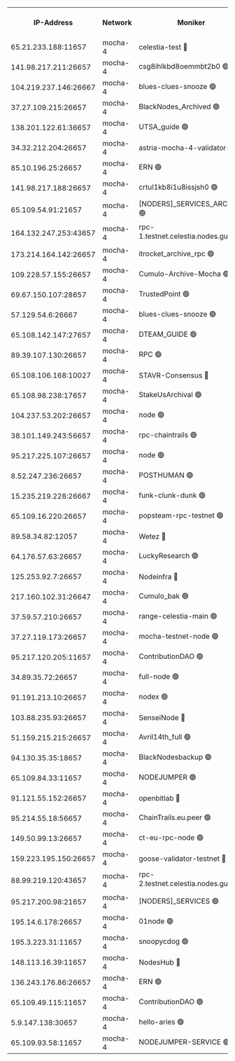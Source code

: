 


<table><tr><th>IP-Address</th><th>Network</th><th>Moniker</th><th>Latest Block Height</th><th>Earliest Block Height</th><th>Catching Up</th><th>Tx Index</th><th>Voting Power</th><th>Version</th><th>Scan Time</th></tr><tr><td>65.21.233.188:11657</td><td>mocha-4</td><td>celestia-test 🔴</td><td>3761375</td><td>0</td><td>False</td><td>on</td><td>1000010</td><td>3.2.0-mocha</td><td>2024-12-21T13:21:35.526784425UTC</td></tr><tr><td>141.98.217.211:26657</td><td>mocha-4</td><td>csg8ihlkbd8oemmbt2b0 🟢</td><td>3761347</td><td>1</td><td>False</td><td>on</td><td>0</td><td>3.1.1</td><td>2024-12-21T13:18:58.632316146UTC</td></tr><tr><td>104.219.237.146:26667</td><td>mocha-4</td><td>blues-clues-snooze 🟢</td><td>3761347</td><td>1</td><td>False</td><td>off</td><td>0</td><td>3.0.1-mocha</td><td>2024-12-21T13:18:59.425081250UTC</td></tr><tr><td>37.27.109.215:26657</td><td>mocha-4</td><td>BlackNodes_Archived 🟢</td><td>3761349</td><td>1</td><td>False</td><td>off</td><td>0</td><td>3.2.0</td><td>2024-12-21T13:19:08.111706576UTC</td></tr><tr><td>138.201.122.61:36657</td><td>mocha-4</td><td>UTSA_guide 🟢</td><td>3761349</td><td>1</td><td>False</td><td>on</td><td>0</td><td>3.2.0</td><td>2024-12-21T13:19:10.662080172UTC</td></tr><tr><td>34.32.212.204:26657</td><td>mocha-4</td><td>astria-mocha-4-validator-1 🔴</td><td>3761349</td><td>1</td><td>False</td><td>on</td><td>10509044</td><td>3.1.1</td><td>2024-12-21T13:19:11.085800488UTC</td></tr><tr><td>85.10.196.25:26657</td><td>mocha-4</td><td>ERN 🟢</td><td>3761351</td><td>1</td><td>False</td><td>on</td><td>0</td><td>3.2.0-mocha</td><td>2024-12-21T13:19:18.150373799UTC</td></tr><tr><td>141.98.217.188:26657</td><td>mocha-4</td><td>crtul1kb8i1u8issjsh0 🟢</td><td>3761353</td><td>1</td><td>False</td><td>on</td><td>0</td><td>3.1.1</td><td>2024-12-21T13:19:31.331610596UTC</td></tr><tr><td>65.109.54.91:21657</td><td>mocha-4</td><td>[NODERS]_SERVICES_ARCHIVE 🟢</td><td>3761357</td><td>1</td><td>False</td><td>on</td><td>0</td><td>3.2.0-mocha</td><td>2024-12-21T13:19:52.663997105UTC</td></tr><tr><td>164.132.247.253:43657</td><td>mocha-4</td><td>rpc-1.testnet.celestia.nodes.guru 🟢</td><td>3761360</td><td>1</td><td>False</td><td>on</td><td>0</td><td>3.0.2</td><td>2024-12-21T13:20:03.665443282UTC</td></tr><tr><td>173.214.164.142:26657</td><td>mocha-4</td><td>itrocket_archive_rpc 🟢</td><td>3761360</td><td>1</td><td>False</td><td>on</td><td>0</td><td>3.2.0-mocha</td><td>2024-12-21T13:20:07.075875604UTC</td></tr><tr><td>109.228.57.155:26657</td><td>mocha-4</td><td>Cumulo-Archive-Mocha 🟢</td><td>3761362</td><td>1</td><td>False</td><td>on</td><td>0</td><td>3.2.0-mocha</td><td>2024-12-21T13:20:18.134036426UTC</td></tr><tr><td>69.67.150.107:28657</td><td>mocha-4</td><td>TrustedPoint 🟢</td><td>3761363</td><td>1</td><td>False</td><td>on</td><td>0</td><td>3.2.0</td><td>2024-12-21T13:20:23.099071184UTC</td></tr><tr><td>57.129.54.6:26667</td><td>mocha-4</td><td>blues-clues-snooze 🟢</td><td>3761364</td><td>1</td><td>False</td><td>off</td><td>0</td><td>3.0.1-mocha</td><td>2024-12-21T13:20:28.109335141UTC</td></tr><tr><td>65.108.142.147:27657</td><td>mocha-4</td><td>DTEAM_GUIDE 🟢</td><td>3761373</td><td>1</td><td>False</td><td>on</td><td>0</td><td>3.2.0</td><td>2024-12-21T13:21:09.561377017UTC</td></tr><tr><td>89.39.107.130:26657</td><td>mocha-4</td><td>RPC 🟢</td><td>3761373</td><td>1</td><td>False</td><td>on</td><td>0</td><td>3.2.0-mocha</td><td>2024-12-21T13:21:09.911577881UTC</td></tr><tr><td>65.108.106.168:10027</td><td>mocha-4</td><td>STAVR-Consensus 🔴</td><td>3761377</td><td>1</td><td>False</td><td>on</td><td>102504</td><td>3.2.0-mocha</td><td>2024-12-21T13:21:30.458518087UTC</td></tr><tr><td>65.108.98.238:17657</td><td>mocha-4</td><td>StakeUsArchival 🟢</td><td>3761378</td><td>1</td><td>False</td><td>off</td><td>0</td><td>3.2.0</td><td>2024-12-21T13:21:38.471095369UTC</td></tr><tr><td>104.237.53.202:26657</td><td>mocha-4</td><td>node 🟢</td><td>3761379</td><td>1</td><td>False</td><td>on</td><td>0</td><td>3.0.0-mocha</td><td>2024-12-21T13:21:39.878314786UTC</td></tr><tr><td>38.101.149.243:56657</td><td>mocha-4</td><td>rpc-chaintrails 🟢</td><td>3761379</td><td>1</td><td>False</td><td>on</td><td>0</td><td>3.2.0</td><td>2024-12-21T13:21:43.418503972UTC</td></tr><tr><td>95.217.225.107:26657</td><td>mocha-4</td><td>node 🟢</td><td>3761379</td><td>1</td><td>False</td><td>on</td><td>0</td><td>3.2.0-mocha</td><td>2024-12-21T13:21:44.395695326UTC</td></tr><tr><td>8.52.247.236:26657</td><td>mocha-4</td><td>POSTHUMAN 🟢</td><td>3761380</td><td>1</td><td>False</td><td>on</td><td>0</td><td>3.2.0</td><td>2024-12-21T13:21:49.557393584UTC</td></tr><tr><td>15.235.219.228:26667</td><td>mocha-4</td><td>funk-clunk-dunk 🟢</td><td>3761383</td><td>1</td><td>False</td><td>off</td><td>0</td><td>3.0.1-mocha</td><td>2024-12-21T13:22:03.973546138UTC</td></tr><tr><td>65.109.16.220:26657</td><td>mocha-4</td><td>popsteam-rpc-testnet 🟢</td><td>3761385</td><td>1</td><td>False</td><td>on</td><td>0</td><td>3.2.0-mocha</td><td>2024-12-21T13:22:13.214670991UTC</td></tr><tr><td>89.58.34.82:12057</td><td>mocha-4</td><td>Wetez 🔴</td><td>3761390</td><td>1</td><td>False</td><td>off</td><td>148501</td><td>3.0.0-mocha</td><td>2024-12-21T13:22:35.724581885UTC</td></tr><tr><td>64.176.57.63:26657</td><td>mocha-4</td><td>LuckyResearch 🟢</td><td>3761354</td><td>1582001</td><td>False</td><td>off</td><td>0</td><td>3.2.0</td><td>2024-12-21T13:19:35.690635283UTC</td></tr><tr><td>125.253.92.7:26657</td><td>mocha-4</td><td>Nodeinfra 🔴</td><td>3761354</td><td>2070001</td><td>False</td><td>on</td><td>500001</td><td>3.2.0</td><td>2024-12-21T13:19:34.414046956UTC</td></tr><tr><td>217.160.102.31:26647</td><td>mocha-4</td><td>Cumulo_bak 🟢</td><td>3761376</td><td>2300001</td><td>False</td><td>on</td><td>0</td><td>3.2.0-mocha</td><td>2024-12-21T13:21:27.490918868UTC</td></tr><tr><td>37.59.57.210:26657</td><td>mocha-4</td><td>range-celestia-main 🟢</td><td>3761390</td><td>2589477</td><td>False</td><td>off</td><td>0</td><td>3.0.0-mocha</td><td>2024-12-21T13:22:36.139889518UTC</td></tr><tr><td>37.27.119.173:26657</td><td>mocha-4</td><td>mocha-testnet-node 🟢</td><td>3761377</td><td>2631379</td><td>False</td><td>on</td><td>0</td><td>3.1.1-mocha</td><td>2024-12-21T13:21:29.997564707UTC</td></tr><tr><td>95.217.120.205:11657</td><td>mocha-4</td><td>ContributionDAO 🟢</td><td>3761379</td><td>2723055</td><td>False</td><td>on</td><td>0</td><td>3.1.1</td><td>2024-12-21T13:21:42.484924963UTC</td></tr><tr><td>34.89.35.72:26657</td><td>mocha-4</td><td>full-node 🟢</td><td>3140052</td><td>2766149</td><td>False</td><td>on</td><td>0</td><td>2.1.2</td><td>2024-12-21T13:21:56.769932212UTC</td></tr><tr><td>91.191.213.10:26657</td><td>mocha-4</td><td>nodex 🟢</td><td>3761360</td><td>2954501</td><td>False</td><td>off</td><td>0</td><td>3.2.0</td><td>2024-12-21T13:20:04.343741024UTC</td></tr><tr><td>103.88.235.93:26657</td><td>mocha-4</td><td>SenseiNode 🔴</td><td>3761365</td><td>2968001</td><td>False</td><td>off</td><td>100007</td><td>3.2.0-mocha</td><td>2024-12-21T13:20:29.966267621UTC</td></tr><tr><td>51.159.215.215:26657</td><td>mocha-4</td><td>Avril14th_full 🟢</td><td>3761371</td><td>3022001</td><td>False</td><td>on</td><td>0</td><td>3.2.0</td><td>2024-12-21T13:21:00.874793172UTC</td></tr><tr><td>94.130.35.35:18657</td><td>mocha-4</td><td>BlackNodesbackup 🟢</td><td>3761392</td><td>3099501</td><td>False</td><td>on</td><td>0</td><td>3.0.0-mocha</td><td>2024-12-21T13:22:45.520307777UTC</td></tr><tr><td>65.109.84.33:11657</td><td>mocha-4</td><td>NODEJUMPER 🟢</td><td>3761379</td><td>3214501</td><td>False</td><td>off</td><td>0</td><td>3.0.0-mocha</td><td>2024-12-21T13:21:43.890626005UTC</td></tr><tr><td>91.121.55.152:26657</td><td>mocha-4</td><td>openbitlab 🔴</td><td>3761352</td><td>3219298</td><td>False</td><td>off</td><td>501058</td><td>3.1.1</td><td>2024-12-21T13:19:26.748779422UTC</td></tr><tr><td>95.214.55.18:56657</td><td>mocha-4</td><td>ChainTrails.eu.peer 🟢</td><td>3761350</td><td>3249501</td><td>False</td><td>on</td><td>0</td><td>3.2.0</td><td>2024-12-21T13:19:13.665450568UTC</td></tr><tr><td>149.50.99.13:26657</td><td>mocha-4</td><td>ct-eu-rpc-node 🟢</td><td>3670060</td><td>3249501</td><td>False</td><td>on</td><td>0</td><td>3.0.0-mocha</td><td>2024-12-21T13:21:50.115831393UTC</td></tr><tr><td>159.223.195.150:26657</td><td>mocha-4</td><td>goose-validator-testnet 🔴</td><td>3761386</td><td>3318889</td><td>False</td><td>on</td><td>4017</td><td>3.1.1</td><td>2024-12-21T13:22:16.477997977UTC</td></tr><tr><td>88.99.219.120:43657</td><td>mocha-4</td><td>rpc-2.testnet.celestia.nodes.guru 🟢</td><td>3761376</td><td>3385396</td><td>False</td><td>on</td><td>0</td><td>3.2.0-mocha</td><td>2024-12-21T13:21:26.891377107UTC</td></tr><tr><td>95.217.200.98:21657</td><td>mocha-4</td><td>[NODERS]_SERVICES 🟢</td><td>3761347</td><td>3453468</td><td>False</td><td>on</td><td>0</td><td>3.2.0-mocha</td><td>2024-12-21T13:18:58.063640512UTC</td></tr><tr><td>195.14.6.178:26657</td><td>mocha-4</td><td>01node 🟢</td><td>3761370</td><td>3487525</td><td>False</td><td>on</td><td>0</td><td>3.0.2</td><td>2024-12-21T13:20:58.330909432UTC</td></tr><tr><td>195.3.223.31:11657</td><td>mocha-4</td><td>snoopycdog 🟢</td><td>3761387</td><td>3521501</td><td>False</td><td>off</td><td>0</td><td>3.0.2</td><td>2024-12-21T13:22:23.024013584UTC</td></tr><tr><td>148.113.16.39:11657</td><td>mocha-4</td><td>NodesHub 🔴</td><td>3761365</td><td>3728501</td><td>False</td><td>on</td><td>107152</td><td>3.2.0</td><td>2024-12-21T13:20:32.917547920UTC</td></tr><tr><td>136.243.176.86:26657</td><td>mocha-4</td><td>ERN 🟢</td><td>3761378</td><td>3740501</td><td>False</td><td>off</td><td>0</td><td>3.2.0-mocha</td><td>2024-12-21T13:21:38.789468905UTC</td></tr><tr><td>65.109.49.115:11657</td><td>mocha-4</td><td>ContributionDAO 🟢</td><td>3761363</td><td>3754727</td><td>False</td><td>off</td><td>0</td><td>3.1.1</td><td>2024-12-21T13:20:23.589844388UTC</td></tr><tr><td>5.9.147.138:30657</td><td>mocha-4</td><td>hello-aries 🟢</td><td>3761361</td><td>3757501</td><td>False</td><td>off</td><td>0</td><td>3.2.0</td><td>2024-12-21T13:20:13.601088994UTC</td></tr><tr><td>65.109.93.58:11657</td><td>mocha-4</td><td>NODEJUMPER-SERVICE 🟢</td><td>3761392</td><td>3759400</td><td>False</td><td>off</td><td>0</td><td>3.0.0-mocha</td><td>2024-12-21T13:22:45.125396277UTC</td></tr></table>
